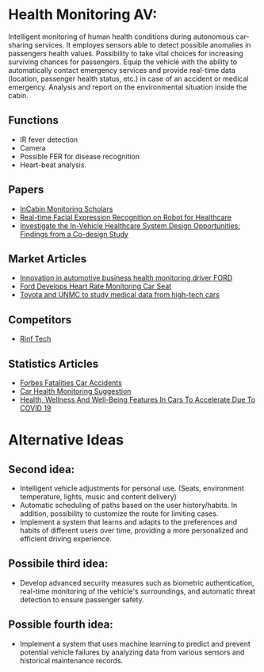 # Health Monitoring AV:
Intelligent monitoring of human health conditions during autonomous car-sharing services.
  It employes sensors able to detect possible anomalies in passengers health values. Possibility to take vital choices for increasing surviving chances for passengers. 
  Equip the vehicle with the ability to automatically contact emergency services and provide real-time data (location, passenger health status, etc.) in case of an accident or medical emergency.
  Analysis and report on the environmental situation inside the cabin.

## Functions
- IR fever detection
- Camera
- Possible FER for disease recognition
- Heart-beat analysis.

## Papers
 - [InCabin Monitoring Scholars](https://www.mdpi.com/1424-8220/22/12/4360)
 - [Real-time Facial Expression Recognition on Robot for Healthcare](https://ieeexplore.ieee.org/document/8535710)
 - [Investigate the In-Vehicle Healthcare System Design Opportunities: Findings from a Co-design Study](https://link.springer.com/chapter/10.1007/978-3-031-04987-3_8)
## Market Articles
 - [Innovation in automotive business health monitoring driver FORD](https://spectrum.ieee.org/3-ways-ford-cars-could-monitor-your-health)
 - [Ford Develops Heart Rate Monitoring Car Seat](https://www.dicardiology.com/content/ford-develops-heart-rate-monitoring-car-seat)
 - [Toyota and UNMC to study medical data from high-tech cars](https://www.unmc.edu/newsroom/2021/12/17/toyota-and-unmc-to-study-medical-data-from-high-tech-cars/)

## Competitors
 - [Rinf Tech](https://www.rinf.tech/health-safety-and-well-being-in-tomorrows-car/)

## Statistics Articles
 - [Forbes Fatalities Car Accidents](https://www.forbes.com/advisor/legal/auto-accident/car-accident-statistics/)
 - [Car Health Monitoring Suggestion](https://wellhomewellout.com/healthcare/healthcare-innovation/automobiles-to-health-hubs-future)
 - [Health, Wellness And Well-Being Features In Cars To Accelerate Due To COVID 19](https://www.forbes.com/sites/sarwantsingh/2020/03/30/health-wellness-and-well-being-features-in-cars-to-accelerate-due-to-covid-19/)







# Alternative Ideas
## Second idea:
- Intelligent vehicle adjustments for personal use. (Seats, environment temperature, lights, music and content delivery)
- Automatic scheduling of paths based on the user history/habits. In addition, possibility to customize the route for limiting cases.
- Implement a system that learns and adapts to the preferences and habits of different users over time, providing a more personalized and efficient driving experience.
## Possibile third idea:
- Develop advanced security measures such as biometric authentication, real-time monitoring of the vehicle's surroundings, and automatic threat detection to ensure passenger safety.
## Possible fourth idea: 
- Implement a system that uses machine learning to predict and prevent potential vehicle failures by analyzing data from various sensors and historical maintenance records.